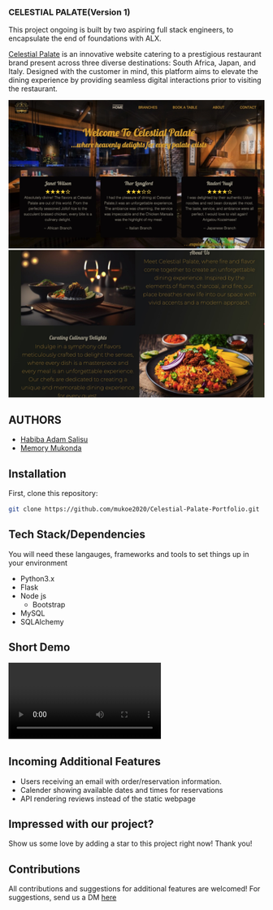 ### CELESTIAL PALATE(Version 1)
This project ongoing is built by two aspiring full stack engineers, to encapsulate the end of foundations with ALX.

[Celestial Palate](https://celestial.tophabiba.tech/public/) is an innovative website catering to a prestigious restaurant brand present across three diverse destinations: South Africa, Japan, and Italy. Designed with the customer in mind, this platform aims to elevate the dining experience by providing seamless digital interactions prior to visiting the restaurant.

![Alt Text](r_images/celestial.jpeg)
![Alt Text](r_images/celestial2.jpeg)


## AUTHORS
* [Habiba Adam Salisu](https://www.linkedin.com/in/habiba-adam-salisu-570555267/)
* [Memory Mukonda](https://www.linkedin.com/in/memory-mukonda-39ba06248/)

## Installation
First, clone this repository:
```bash
git clone https://github.com/mukoe2020/Celestial-Palate-Portfolio.git
```

## Tech Stack/Dependencies
You will need these langauges, frameworks and tools to set things up in your environment

* Python3.x
* Flask
* Node js
  - Bootstrap
* MySQL
* SQLAlchemy

## Short Demo
![Alt Text](https://private-user-images.githubusercontent.com/119977316/305737891-5081ba15-30a1-4d2b-80d1-d902863e9ad0.mov?jwt=eyJhbGciOiJIUzI1NiIsInR5cCI6IkpXVCJ9.eyJpc3MiOiJnaXRodWIuY29tIiwiYXVkIjoicmF3LmdpdGh1YnVzZXJjb250ZW50LmNvbSIsImtleSI6ImtleTUiLCJleHAiOjE3MDgyODE1MjUsIm5iZiI6MTcwODI4MTIyNSwicGF0aCI6Ii8xMTk5NzczMTYvMzA1NzM3ODkxLTUwODFiYTE1LTMwYTEtNGQyYi04MGQxLWQ5MDI4NjNlOWFkMC5tb3Y_WC1BbXotQWxnb3JpdGhtPUFXUzQtSE1BQy1TSEEyNTYmWC1BbXotQ3JlZGVudGlhbD1BS0lBVkNPRFlMU0E1M1BRSzRaQSUyRjIwMjQwMjE4JTJGdXMtZWFzdC0xJTJGczMlMkZhd3M0X3JlcXVlc3QmWC1BbXotRGF0ZT0yMDI0MDIxOFQxODMzNDVaJlgtQW16LUV4cGlyZXM9MzAwJlgtQW16LVNpZ25hdHVyZT1kNTA3ZjU5ZWRkNjBlNTkyOGVhNzFmNGRhNzgyNWEyMjBhMzc4MGIzYWY4MWQ5OTYwYzJlZTAxNGE5OTRlOGQ3JlgtQW16LVNpZ25lZEhlYWRlcnM9aG9zdCZhY3Rvcl9pZD0wJmtleV9pZD0wJnJlcG9faWQ9MCJ9.n9t38s9sSCZHfspYzx5puZk6xgsQ8xCSV9gkBnGxluQ)

## Incoming Additional Features
* Users receiving an email with order/reservation information.
* Calender showing available dates and times for reservations
* API rendering reviews instead of the static webpage

## Impressed with our project?
Show us some love by adding a star to this project right now! Thank you!

## Contributions
All contributions and suggestions for additional features are welcomed!
For suggestions, send us a DM [here](https://www.linkedin.com/in/habiba-adam-salisu-570555267/)
